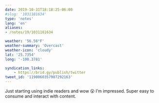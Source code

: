 ```yaml
---
date: 2019-10-31T18:18:25-06:00
#slug: '1031181634'
type: 'notes'
lang: 'en'
aliases:
- /notes/19/1031181634

weather: '56.56°F'
weather-summary: 'Overcast'
weather-icon: 'cloudy'
lat: '25.7354'
long: '-100.3781'

syndication_links:
    - https://brid.gy/publish/twitter
tweet_id: '1190060357907292163'
---
```

Just starting using indie readers and wow 😮 I’m impressed. Super easy to consume and interact with content.
